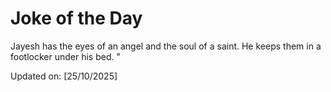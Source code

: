 # Joke of the Day

<!-- #joke -->
Jayesh has the eyes of an angel and the soul of a saint. He keeps them in a footlocker under his bed. "

Updated on: [25/10/2025]
<!-- #jokeEnd -->